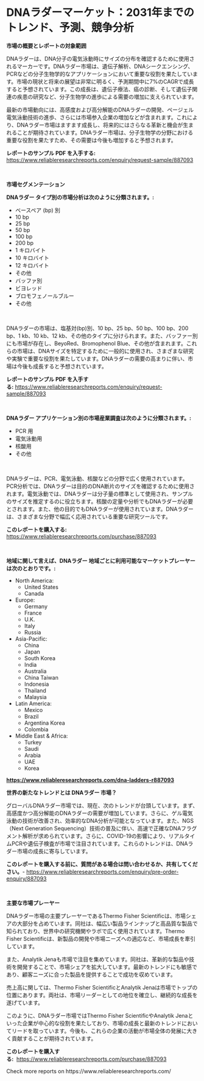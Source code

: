 <p><h1>DNAラダーマーケット：2031年までのトレンド、予測、競争分析</h1></p><p><strong>市場の概要とレポートの対象範囲</strong></p>
<p><p>DNAラダーは、DNA分子の電気泳動時にサイズの分布を確認するために使用されるマーカーです。DNAラダー市場は、遺伝子解析、DNAシークエンシング、PCRなどの分子生物学的なアプリケーションにおいて重要な役割を果たしています。市場の現状と将来の展望は非常に明るく、予測期間中に7%のCAGRで成長すると予想されています。この成長は、遺伝子療法、癌の診断、そして遺伝子関連の疾患の研究など、分子生物学の進歩による需要の増加に支えられています。</p><p>最新の市場動向には、高感度および高分解能のDNAラダーの開発、ページェル電気泳動技術の進歩、さらには市場参入企業の増加などが含まれます。これにより、DNAラダー市場はますます成長し、将来的にはさらなる革新と機会が生まれることが期待されています。DNAラダー市場は、分子生物学の分野における重要な役割を果たすため、その需要は今後も増加すると予想されます。</p></p>
<p><strong>レポートのサンプル PDF を入手する:</strong> <a href="https://www.reliableresearchreports.com/enquiry/request-sample/887093">https://www.reliableresearchreports.com/enquiry/request-sample/887093</a></p>
<p>&nbsp;</p>
<p><strong>市場セグメンテーション</strong></p>
<p><strong>DNAラダー タイプ別の市場分析は次のように分類されます。:</strong></p>
<p><ul><li>ベースペア (bp) 別</li><li>10 bp</li><li>25 bp</li><li>50 bp</li><li>100 bp</li><li>200 bp</li><li>1 キロバイト</li><li>10 キロバイト</li><li>12 キロバイト</li><li>その他</li><li>バッファ別</li><li>ビヨレッド</li><li>ブロモフェノールブルー</li><li>その他</li></ul></p>
<p>&nbsp;</p>
<p><p>DNAラダーの市場は、塩基対(bp)別、10 bp、25 bp、50 bp、100 bp、200 bp、1 kb、10 kb、12 kb、その他のタイプに分けられます。また、バッファー別にも市場が存在し、BeyoRed、Bromophenol Blue、その他が含まれます。これらの市場は、DNAサイズを特定するために一般的に使用され、さまざまな研究や実験で重要な役割を果たしています。DNAラダーの需要の高まりに伴い、市場は今後も成長すると予想されています。</p></p>
<p><strong>レポートのサンプル PDF を入手する:</strong>&nbsp;<a href="https://www.reliableresearchreports.com/enquiry/request-sample/887093">https://www.reliableresearchreports.com/enquiry/request-sample/887093</a></p>
<p>&nbsp;</p>
<p><strong> DNAラダー アプリケーション別の市場産業調査は次のように分類されます。:</strong></p>
<p><ul><li>PCR 用</li><li>電気泳動用</li><li>核酸用</li><li>その他</li></ul></p>
<p>&nbsp;</p>
<p><p>DNAラダーは、PCR、電気泳動、核酸などの分野で広く使用されています。PCR分析では、DNAラダーは目的のDNA断片のサイズを確認するために使用されます。電気泳動では、DNAラダーは分子量の標準として使用され、サンプルのサイズを推定するのに役立ちます。核酸の定量や分析でもDNAラダーが必要とされます。また、他の目的でもDNAラダーが使用されています。DNAラダーは、さまざまな分野で幅広く応用されている重要な研究ツールです。</p></p>
<p><strong>このレポートを購入する:</strong>&nbsp; <a href="https://www.reliableresearchreports.com/purchase/887093">https://www.reliableresearchreports.com/purchase/887093</a></p>
<p>&nbsp;</p>
<p><strong>地域に関して言えば、DNAラダー 地域ごとに利用可能なマーケットプレーヤーは次のとおりです。:</strong></p>
<p><ul>
    <li>
        North America:
        <ul>
            <li>United States</li>
            <li>Canada</li>
        </ul>
    </li>
    <li>
        Europe:
        <ul>
            <li>Germany</li>
            <li>France</li>
            <li>U.K.</li>
            <li>Italy</li>
            <li>Russia</li>
        </ul>
    </li>
    <li>
        Asia-Pacific:
        <ul>
            <li>China</li>
            <li>Japan</li>
            <li>South Korea</li>
            <li>India</li>
            <li>Australia</li>
            <li>China Taiwan</li>
            <li>Indonesia</li>
            <li>Thailand</li>
            <li>Malaysia</li>
        </ul>
    </li>
    <li>
        Latin America:
        <ul>
            <li>Mexico</li>
            <li>Brazil</li>
            <li>Argentina Korea</li>
            <li>Colombia</li>
        </ul>
    </li>
    <li>
        Middle East & Africa:
        <ul>
            <li>Turkey</li>
            <li>Saudi</li>
            <li>Arabia</li>
            <li>UAE</li>
            <li>Korea</li>
        </ul>
    </li>
    </ul></p>
<p><strong><a href="https://www.reliableresearchreports.com/dna-ladders-r887093">https://www.reliableresearchreports.com/dna-ladders-r887093</a></strong>&nbsp;</p>
<p><strong>世界の新たなトレンドとは DNAラダー 市場？</strong></p>
<p><p>グローバルDNAラダー市場では、現在、次のトレンドが台頭しています。まず、高感度かつ高分解能のDNAラダーの需要が増加しています。さらに、ゲル電気泳動の技術が改善され、効率的なDNA分析が可能となっています。また、NGS（Next Generation Sequencing）技術の普及に伴い、高速で正確なDNAフラグメント解析が求められています。さらに、COVID-19の影響により、リアルタイムPCRや遺伝子検査が市場で注目されています。これらのトレンドは、DNAラダー市場の成長に寄与しています。</p></p>
<p><strong>このレポートを購入する前に、質問がある場合は問い合わせるか、共有してください。</strong>- <a href="https://www.reliableresearchreports.com/enquiry/pre-order-enquiry/887093">https://www.reliableresearchreports.com/enquiry/pre-order-enquiry/887093</a></p>
<p>&nbsp;</p>
<p><strong>主要な市場プレーヤー</strong></p>
<p><p>DNAラダー市場の主要プレーヤーであるThermo Fisher Scientificは、市場シェアの大部分を占めています。同社は、幅広い製品ラインナップと高品質な製品で知られており、世界中の研究機関やラボで広く使用されています。Thermo Fisher Scientificは、新製品の開発や市場ニーズへの適応など、市場成長を牽引しています。</p><p>また、Analytik Jenaも市場で注目を集めています。同社は、革新的な製品や技術を開発することで、市場シェアを拡大しています。最新のトレンドにも敏感であり、顧客ニーズに合った製品を提供することで成功を収めています。</p><p>売上高に関しては、Thermo Fisher ScientificとAnalytik Jenaは市場でトップの位置にあります。両社は、市場リーダーとしての地位を確立し、継続的な成長を遂げています。</p><p>このように、DNAラダー市場ではThermo Fisher ScientificやAnalytik Jenaといった企業が中心的な役割を果たしており、市場の成長と最新のトレンドにおいてリードを取っています。今後も、これらの企業の活動が市場全体の発展に大きく貢献することが期待されています。</p></p>
<p><strong>このレポートを購入する:</strong>&nbsp;&nbsp;<a href="https://www.reliableresearchreports.com/purchase/887093">https://www.reliableresearchreports.com/purchase/887093</a></p>
<p>Check more reports on https://www.reliableresearchreports.com/</p>